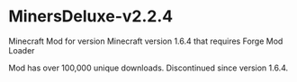 MinersDeluxe-v2.2.4
===================

Minecraft Mod for version Minecraft version 1.6.4 that requires Forge Mod Loader

Mod has over 100,000 unique downloads.  Discontinued since version 1.6.4.
